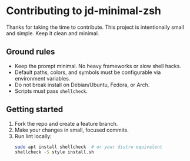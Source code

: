 # Contributing to jd-minimal-zsh

Thanks for taking the time to contribute. This project is intentionally small and simple. Keep it clean and minimal.

## Ground rules
- Keep the prompt minimal. No heavy frameworks or slow shell hacks.
- Default paths, colors, and symbols must be configurable via environment variables.
- Do not break install on Debian/Ubuntu, Fedora, or Arch.
- Scripts must pass `shellcheck`.

## Getting started
1. Fork the repo and create a feature branch.
2. Make your changes in small, focused commits.
3. Run lint locally:
   ```bash
   sudo apt install shellcheck  # or your distro equivalent
   shellcheck -S style install.sh
